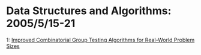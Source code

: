 # Data Structures and Algorithms: 2005/5/15-21  
1: [Improved Combinatorial Group Testing Algorithms for Real-World Problem  Sizes](https://doi.org/10.48550/arXiv.cs/0505048)  